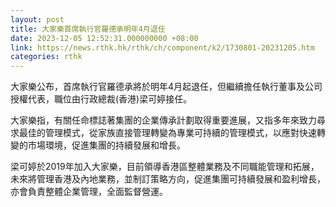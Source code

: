 ```yaml
---
layout: post
title: 大家樂首席執行官羅德承明年4月退任
date: 2023-12-05 12:52:31.000000000 +08:00
link: https://news.rthk.hk/rthk/ch/component/k2/1730801-20231205.htm
categories: rthk
---
```


大家樂公布，首席執行官羅德承將於明年4月起退任，但繼續擔任執行董事及公司授權代表，職位由行政總裁(香港)梁可婷接任。

大家樂指，有關任命標誌著集團的企業傳承計劃取得重要進展，又指多年來致力尋求最佳的管理模式，從家族直接管理轉變為專業可持續的管理模式，以應對快速轉變的市場環境，促進集團的持續發展和增長。

梁可婷於2019年加入大家樂，目前領導香港區整體業務及不同職能管理和拓展，未來將管理香港及內地業務，並制訂策略方向，促進集團可持續發展和盈利增長，亦會負責整體企業管理，全面監督營運。
